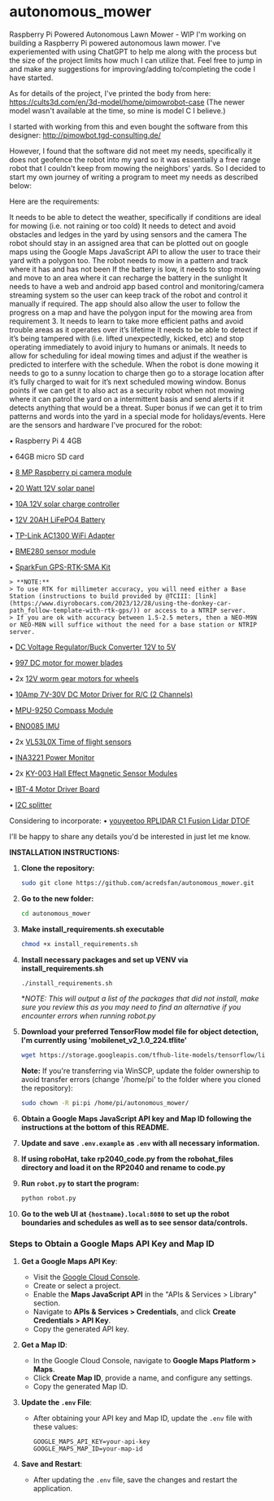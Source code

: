# autonomous_mower
Raspberry Pi Powered Autonomous Lawn Mower - WIP
I'm working on building a Raspberry Pi powered autonomous lawn mower. I've experiemented with using ChatGPT to help me along with the process but the size of the project limits how much I can utilize that. Feel free to jump in and make any suggestions for improving/adding to/completing the code I have started.

As for details of the project, I've printed the body from here: https://cults3d.com/en/3d-model/home/pimowrobot-case (The newer model wasn't available at the time, so mine is model C I believe.)

I started with working from this and even bought the software from this designer: http://pimowbot.tgd-consulting.de/

However, I found that the software did not meet my needs, specifically it does not geofence the robot into my yard so it was essentially a free range robot that I couldn't keep from mowing the neighbors' yards. So I decided to start my own journey of writing a program to meet my needs as described below:

Here are the requirements:

It needs to be able to detect the weather, specifically if conditions are ideal for mowing (i.e. not raining or too cold)
It needs to detect and avoid obstacles and ledges in the yard by using sensors and the camera
The robot should stay in an assigned area that can be plotted out on google maps using the Google Maps JavaScript API to allow the user to trace their yard with a polygon too.
The robot needs to mow in a pattern and track where it has and has not been
If the battery is low, it needs to stop mowing and move to an area where it can recharge the battery in the sunlight
It needs to have a web and android app based control and monitoring/camera streaming system so the user can keep track of the robot and control it manually if required. The app should also allow the user to follow the progress on a map and have the polygon input for the mowing area from requirement 3.
It needs to learn to take more efficient paths and avoid trouble areas as it operates over it’s lifetime
It needs to be able to detect if it’s being tampered with (i.e. lifted unexpectedly, kicked, etc) and stop operating immediately to avoid injury to humans or animals.
It needs to allow for scheduling for ideal mowing times and adjust if the weather is predicted to interfere with the schedule.
When the robot is done mowing it needs to go to a sunny location to charge then go to a storage location after it’s fully charged to wait for it’s next scheduled mowing window.
Bonus points if we can get it to also act as a security robot when not mowing where it can patrol the yard on a intermittent basis and send alerts if it detects anything that would be a threat.
Super bonus if we can get it to trim patterns and words into the yard in a special mode for holidays/events.
Here are the sensors and hardware I've procured for the robot:

• Raspberry Pi 4 4GB

• 64GB micro SD card

• [8 MP Raspberry pi camera module](https://a.co/d/0AwH90z)

• [20 Watt 12V solar panel](https://www.offgridtec.com/offgridtecr-olp-30w-solarpanel-12v-schindeltechnologie-perc.html)

• [10A 12V solar charge controller](https://a.co/d/fi02yps)

• [12V 20AH LiFePO4 Battery](https://a.co/d/0YHIv9B)

• [TP-Link AC1300 WiFi Adapter](https://a.co/d/9hrsDR0)

• [BME280 sensor module](https://a.co/d/hE2FmhO)

• [SparkFun GPS-RTK-SMA Kit](https://a.co/d/ar8m13h)

    > **NOTE:** 
    > To use RTK for millimeter accuracy, you will need either a Base Station (instructions to build provided by @TCIII: [link](https://www.diyrobocars.com/2023/12/28/using-the-donkey-car-path_follow-template-with-rtk-gps/)) or access to a NTRIP server. 
    > If you are ok with accuracy between 1.5-2.5 meters, then a NEO-M9N or NEO-M8N will suffice without the need for a base station or NTRIP server.


• [DC Voltage Regulator/Buck Converter 12V to 5V](https://a.co/d/2fuTrJv)

• [997 DC motor for mower blades](https://a.co/d/gA0PXvn)

• 2x [12V worm gear motors for wheels](https://a.co/d/eC2qFmM)

• [10Amp 7V-30V DC Motor Driver for R/C (2 Channels)](https://www.cytron.io/p-10amp-7v-30v-dc-motor-driver-for-rc-2-channels)

• [MPU-9250 Compass Module](https://a.co/d/iHYSXZ7)

• [BNO085 IMU](https://www.adafruit.com/product/4754)

• 2x [VL53L0X Time of flight sensors](https://a.co/d/3Zd6glM)

• [INA3221 Power Monitor](https://a.co/d/2HxeiL3)

• 2x [KY-003 Hall Effect Magnetic Sensor Modules](https://a.co/d/iRczHRb)

• [IBT-4 Motor Driver Board](https://a.co/d/cl5WV3u)

• [I2C splitter](https://www.aliexpress.us/item/3256801588962655.html?gatewayAdapt=glo2usa4itemAdapt)

Considering to incorporate:
• [youyeetoo RPLIDAR C1 Fusion Lidar DTOF](https://a.co/d/4W2Vmj7)

I'll be happy to share any details you'd be interested in just let me know.

**INSTALLATION INSTRUCTIONS:**
1. **Clone the repository:**
    ```bash
    sudo git clone https://github.com/acredsfan/autonomous_mower.git
    ```

2. **Go to the new folder:**
    ```bash
    cd autonomous_mower
    ```

3. **Make install_requirements.sh executable**
    ```bash
    chmod +x install_requirements.sh
    ```

4. **Install necessary packages and set up VENV via install_requirements.sh**
    ```bash
    ./install_requirements.sh
    ```
    **NOTE:* *This will output a list of the packages that did not install, make sure you review this as you may need to find an alternative if you encounter errors
    when running robot.py*

5. **Download your preferred TensorFlow model file for object detection, I'm currently using 'mobilenet_v2_1.0_224.tflite'**
    ```bash
    wget https://storage.googleapis.com/tfhub-lite-models/tensorflow/lite-model/mobilenet_v2_1.0_224/1/metadata/1.tflite -O /PATH/TO/autonomous_mower/mobilenet_v2_1.0_224.tflite
    ```

    **Note:** If you're transferring via WinSCP, update the folder ownership to avoid transfer errors (change '/home/pi' to the folder where you cloned the repository):
    ```bash
    sudo chown -R pi:pi /home/pi/autonomous_mower/
    ```

6. **Obtain a Google Maps JavaScript API key and Map ID following the instructions at the bottom of this README.**

7. **Update and save `.env.example` as `.env` with all necessary information.**

8. **If using roboHat, take rp2040_code.py from the robohat_files directory and load it on the RP2040 and rename to code.py**

9. **Run `robot.py` to start the program:**
    ```bash
    python robot.py
    ```

10. **Go to the web UI at `{hostname}.local:8080` to set up the robot boundaries and schedules as well as to see sensor data/controls.**

### Steps to Obtain a Google Maps API Key and Map ID

1. **Get a Google Maps API Key**:
   - Visit the [Google Cloud Console](https://console.cloud.google.com/).
   - Create or select a project.
   - Enable the **Maps JavaScript API** in the "APIs & Services > Library" section.
   - Navigate to **APIs & Services > Credentials**, and click **Create Credentials > API Key**.
   - Copy the generated API key.

2. **Get a Map ID**:
   - In the Google Cloud Console, navigate to **Google Maps Platform > Maps**.
   - Click **Create Map ID**, provide a name, and configure any settings.
   - Copy the generated Map ID.

3. **Update the `.env` File**:
   - After obtaining your API key and Map ID, update the `.env` file with these values:
     ```
     GOOGLE_MAPS_API_KEY=your-api-key
     GOOGLE_MAPS_MAP_ID=your-map-id
     ```

4. **Save and Restart**:
   - After updating the `.env` file, save the changes and restart the application.